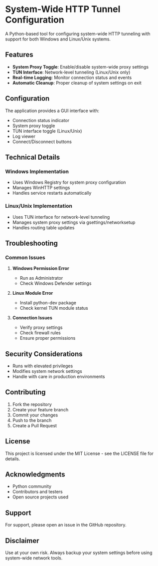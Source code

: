 # System-Wide HTTP Tunnel Configuration

A Python-based tool for configuring system-wide HTTP tunneling with support for both Windows and Linux/Unix systems.

## Features

- **System Proxy Toggle**: Enable/disable system-wide proxy settings
- **TUN Interface**: Network-level tunneling (Linux/Unix only)
- **Real-time Logging**: Monitor connection status and events
- **Automatic Cleanup**: Proper cleanup of system settings on exit

## Configuration

The application provides a GUI interface with:
- Connection status indicator
- System proxy toggle
- TUN interface toggle (Linux/Unix)
- Log viewer
- Connect/Disconnect buttons

## Technical Details

### Windows Implementation
- Uses Windows Registry for system proxy configuration
- Manages WinHTTP settings
- Handles service restarts automatically

### Linux/Unix Implementation
- Uses TUN interface for network-level tunneling
- Manages system proxy settings via gsettings/networksetup
- Handles routing table updates

## Troubleshooting

### Common Issues

1. **Windows Permission Error**
   - Run as Administrator
   - Check Windows Defender settings

2. **Linux Module Error**
   - Install python-dev package
   - Check kernel TUN module status

3. **Connection Issues**
   - Verify proxy settings
   - Check firewall rules
   - Ensure proper permissions

## Security Considerations

- Runs with elevated privileges
- Modifies system network settings
- Handle with care in production environments

## Contributing

1. Fork the repository
2. Create your feature branch
3. Commit your changes
4. Push to the branch
5. Create a Pull Request

## License

This project is licensed under the MIT License - see the LICENSE file for details.

## Acknowledgments

- Python community
- Contributors and testers
- Open source projects used

## Support

For support, please open an issue in the GitHub repository.

## Disclaimer

Use at your own risk. Always backup your system settings before using system-wide network tools.

